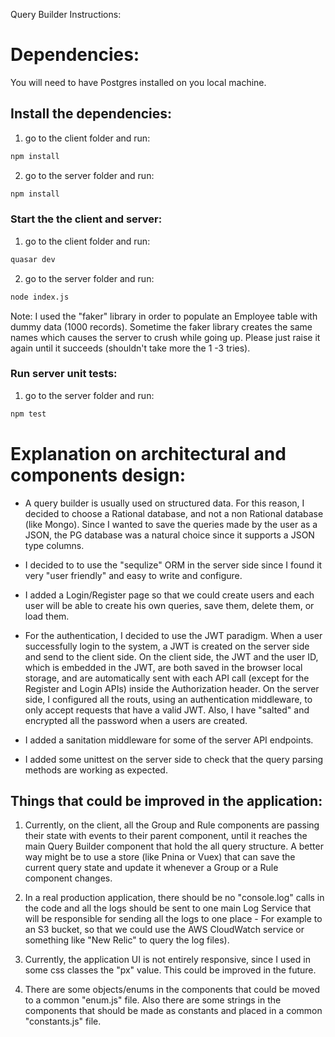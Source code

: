
Query Builder Instructions:

# Dependencies:

You will need to have Postgres installed on you local machine.


## Install the dependencies:

1) go to the client folder and run:
```bash
npm install
```
2) go to the server folder and run:
```bash
npm install
```


### Start the the client and server:

1) go to the client folder and run:
```bash
quasar dev
```

2) go to the server folder and run:
```bash
node index.js
```

Note:
I used the "faker" library in order to populate an Employee table with dummy data (1000 records).
Sometime the faker library creates the same names which causes the server to crush while going up.
Please just raise it again until it succeeds (shouldn't take more the 1 -3 tries).


### Run server unit tests:

1) go to the server folder and run:
```bash
npm test
```

# Explanation on architectural and components design:

- A query builder is usually used on structured data.
For this reason, I decided to choose a Rational database, and not a non Rational database (like Mongo).
Since I wanted to save the queries made by the user as a JSON, the PG database was a natural choice since
it supports a JSON type columns.

- I decided to to use the "sequlize" ORM in the server side since I found it very "user friendly" and easy to
write and configure.

- I added a Login/Register page so that we could create users and each user will be able to create his own queries, save them, delete them, or load them.

- For the authentication, I decided to use the JWT paradigm.
    When a user successfully login to the system, a JWT is created on the server side and send to the client side.
    On the client side, the JWT and the user ID, which is embedded in the JWT, are both saved in the browser local storage, and are automatically sent with each API call (except for the Register and Login APIs) inside the Authorization header.
    On the server side, I configured all the routs, using an authentication middleware, to only accept requests that have a valid JWT.
    Also, I have "salted" and encrypted all the password when a users are created.

- I added a sanitation middleware for some of the server API endpoints.

- I added some unittest on the server side to check that the query parsing methods are working as expected.


## Things that could be improved in the application:

1) Currently, on the client, all the Group and Rule components are passing their state with events to their parent component, until it reaches the main Query Builder component that hold the all query structure.
A better way might be to use a store (like Pnina or Vuex) that can save the current query state and update it whenever a Group or a Rule component changes.

2) In a real production application, there should be no "console.log" calls in the code and all the logs should be sent to one main Log Service that will be responsible for sending all the logs to one place - For example to an S3 bucket, so that we could use the AWS CloudWatch service or something like "New Relic" to query the log files).

3) Currently, the application UI is not entirely responsive, since I used in some css classes the "px" value.
This could be improved in the future.

4) There are some objects/enums in the components that could be moved to a common "enum.js" file. Also there are some strings in the components that should be made as constants and placed in a common "constants.js" file.
